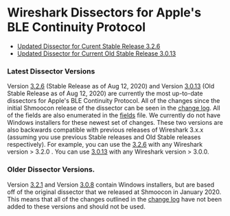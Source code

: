 # Wireshark Dissectors for Apple's BLE Continuity Protocol

- [Updated Dissector for Curent Stable Release 3.2.6](https://github.com/furiousMAC/continuity/tree/dev/dissector/3.2.6)
- [Updated Dissector for Current Old Stable Release 3.0.13](https://github.com/furiousMAC/continuity/tree/dev/dissector/3.0.13)


### Latest Dissector Versions

Version [3.2.6](https://github.com/furiousMAC/continuity/tree/dev/dissector/3.2.6) (Stable Release as of Aug 12, 2020) and Version [3.0.13](https://github.com/furiousMAC/continuity/tree/dev/dissector/3.0.13) (Old Stable Release as of Aug 12, 2020) are currently the most up-to-date dissectors for Apple's BLE Continuity Protocol. All of the changes since the initial Shmoocon release of the dissector can be seen in the [change log](https://github.com/furiousMAC/continuity/blob/dev/dissector/CHANGELOG.md). All of the fields are also enumerated in the [fields](https://github.com/furiousMAC/continuity/blob/dev/dissector/FIELDS.md) file. We currently do not have Windows installers for these newest set of changes. These two versions are also backwards compatible with previous releases of Wireshark 3.x.x (assuming you use previous Stable releases and Old Stable releases respectively). For example, you can use the [3.2.6](https://github.com/furiousMAC/continuity/tree/dev/dissector/3.2.6) with any Wireshark version > 3.2.0 . You can use [3.0.13](https://github.com/furiousMAC/continuity/tree/dev/dissector/3.0.13) with any Wireshark version > 3.0.0.

### Older Dissector Versions.

Version [3.2.1](https://github.com/furiousMAC/continuity/tree/dev/dissector/3.2.1) and Version [3.0.8](https://github.com/furiousMAC/continuity/tree/dev/dissector/3.0.8) contain Windows installers, but are based off of the original dissector that we released at Shmoocon in January 2020. This means that all of the changes outlined in the [change log](https://github.com/furiousMAC/continuity/blob/dev/dissector/CHANGELOG.md) have not been added to these versions and should not be used. 
